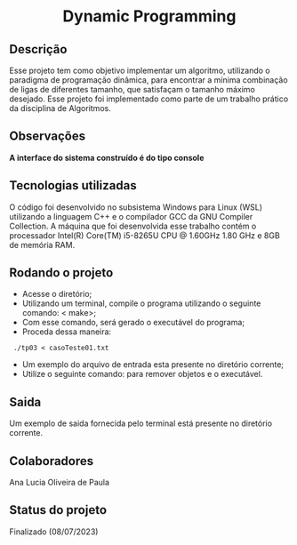 <h1 align="center">Dynamic Programming</h1>

## Descrição
  Esse projeto tem como objetivo implementar um algoritmo, utilizando o paradigma de programação dinâmica, para encontrar a mínima combinação de ligas de diferentes tamanho, que satisfaçam o tamanho máximo desejado. 
  Esse projeto foi implementado como parte de um trabalho prático da disciplina de Algoritmos.

## Observações
<b>A interface do sistema construído é do tipo console</b>

## Tecnologias utilizadas
O código foi desenvolvido no subsistema Windows para Linux (WSL) utilizando a 
linguagem C++ e o compilador GCC da GNU Compiler Collection. A máquina que foi 
desenvolvida esse trabalho contém o processador Intel(R) Core(TM) i5-8265U CPU @ 
1.60GHz 1.80 GHz e 8GB de memória RAM.

## Rodando o projeto
* Acesse o diretório;
* Utilizando um terminal, compile o programa utilizando o seguinte comando: <
make>;
* Com esse comando, será gerado o executável do programa;
* Proceda dessa maneira: 
```
 ./tp03 < casoTeste01.txt
```
* Um exemplo do arquivo de entrada esta presente no diretório corrente;
* Utilize o seguinte comando: <make clean> para remover objetos e o executável.


## Saida
Um exemplo de saida fornecida pelo terminal está presente no diretório corrente.

## Colaboradores
Ana Lucia Oliveira de Paula

## Status do projeto
Finalizado (08/07/2023)
